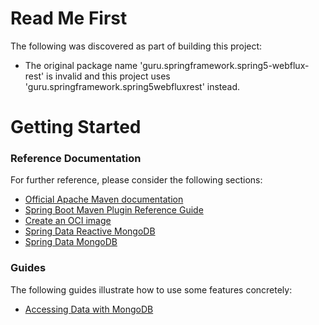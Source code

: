 # Read Me First
The following was discovered as part of building this project:

* The original package name 'guru.springframework.spring5-webflux-rest' is invalid and this project uses 'guru.springframework.spring5webfluxrest' instead.

# Getting Started

### Reference Documentation
For further reference, please consider the following sections:

* [Official Apache Maven documentation](https://maven.apache.org/guides/index.html)
* [Spring Boot Maven Plugin Reference Guide](https://docs.spring.io/spring-boot/docs/2.5.5/maven-plugin/reference/html/)
* [Create an OCI image](https://docs.spring.io/spring-boot/docs/2.5.5/maven-plugin/reference/html/#build-image)
* [Spring Data Reactive MongoDB](https://docs.spring.io/spring-boot/docs/2.5.5/reference/htmlsingle/#boot-features-mongodb)
* [Spring Data MongoDB](https://docs.spring.io/spring-boot/docs/2.5.5/reference/htmlsingle/#boot-features-mongodb)

### Guides
The following guides illustrate how to use some features concretely:

* [Accessing Data with MongoDB](https://spring.io/guides/gs/accessing-data-mongodb/)

